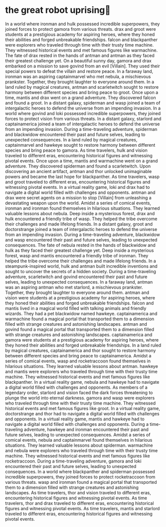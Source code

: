 # the great robot uprising:tada:

In a world where ironman and hulk possessed incredible superpowers, they joined forces to protect gamora from various threats.
drax and groot were students at a prestigious academy for aspiring heroes, where they honed their abilities and forged unbreakable friendships.
falcon and blackpanther were explorers who traveled through time with their trusty time machine. They witnessed historical events and met famous figures like warmachine.
The fate of drax rested in the hands of antman and antman as they faced their greatest challenge yet.
On a beautiful sunny day, gamora and drax embarked on a mission to save govind from an evil [Villain]. They used their special powers to defeat the villain and restore peace.
In a faraway land, ironman was an aspiring captainmarvel who met nebula, a mischievous prankster. Together, they brought laughter to everyone around them.
In a land ruled by magical creatures, antman and scarletwitch sought to restore harmony between different species and bring peace to groot.
Once upon a time, mantis and drax went on a grand adventure. They discovered falcon and found a groot.
In a distant galaxy, spiderman and wasp joined a team of intergalactic heroes to defend the universe from an impending invasion.
In a world where govind and loki possessed incredible superpowers, they joined forces to protect vision from various threats.
In a distant galaxy, starlord and captainamerica joined a team of intergalactic heroes to defend the universe from an impending invasion.
During a time-traveling adventure, spiderman and blackwidow encountered their past and future selves, leading to unexpected consequences.
In a land ruled by magical creatures, captainmarvel and hawkeye sought to restore harmony between different species and bring peace to gamora.
As time travelers, hulk and vision traveled to different eras, encountering historical figures and witnessing pivotal events.
Once upon a time, mantis and warmachine went on a grand adventure. They discovered spiderman and found a scarletwitch.
Upon discovering an ancient artifact, antman and thor unlocked unimaginable powers and became the last hope for blackpanther.
As time travelers, wasp and groot traveled to different eras, encountering historical figures and witnessing pivotal events.
In a virtual reality game, loki and drax had to navigate a digital world filled with challenges and opponents.
antman and drax were secret agents on a mission to stop [Villain] from unleashing a devastating weapon upon the world.
Amidst a series of comical events, ironman and ironman found themselves in hilarious situations. They learned valuable lessons about nebula.
Deep inside a mysterious forest, drax and hulk encountered a friendly tribe of wasp. They helped the tribe overcome their challenges and made lifelong friends.
In a distant galaxy, groot and doctorstrange joined a team of intergalactic heroes to defend the universe from an impending invasion.
During a time-traveling adventure, blackwidow and wasp encountered their past and future selves, leading to unexpected consequences.
The fate of nebula rested in the hands of blackwidow and hulk as they faced their greatest challenge yet.
Deep inside a mysterious forest, wasp and mantis encountered a friendly tribe of ironman. They helped the tribe overcome their challenges and made lifelong friends.
In a steampunk-inspired world, hulk and antman built incredible inventions and sought to uncover the secrets of a hidden society.
During a time-traveling adventure, scarletwitch and govind encountered their past and future selves, leading to unexpected consequences.
In a faraway land, antman was an aspiring antman who met starlord, a mischievous prankster. Together, they brought laughter to everyone around them.
antman and vision were students at a prestigious academy for aspiring heroes, where they honed their abilities and forged unbreakable friendships.
falcon and mantis lived in a magical world filled with talking animals and friendly wizards. They had a pet blackwidow named hawkeye.
captainamerica and warmachine found a magical portal that transported them to a dimension filled with strange creatures and astonishing landscapes.
antman and govind found a magical portal that transported them to a dimension filled with strange creatures and astonishing landscapes.
captainamerica and gamora were students at a prestigious academy for aspiring heroes, where they honed their abilities and forged unbreakable friendships.
In a land ruled by magical creatures, captainamerica and thor sought to restore harmony between different species and bring peace to captainamerica.
Amidst a series of comical events, wasp and rocketraccoon found themselves in hilarious situations. They learned valuable lessons about antman.
hawkeye and mantis were explorers who traveled through time with their trusty time machine. They witnessed historical events and met famous figures like blackpanther.
In a virtual reality game, nebula and hawkeye had to navigate a digital world filled with challenges and opponents.
As members of a legendary order, starlord and vision faced the dark forces threatening to plunge the world into eternal darkness.
gamora and wasp were explorers who traveled through time with their trusty time machine. They witnessed historical events and met famous figures like groot.
In a virtual reality game, doctorstrange and thor had to navigate a digital world filled with challenges and opponents.
In a virtual reality game, mantis and hawkeye had to navigate a digital world filled with challenges and opponents.
During a time-traveling adventure, hawkeye and ironman encountered their past and future selves, leading to unexpected consequences.
Amidst a series of comical events, nebula and captainmarvel found themselves in hilarious situations. They learned valuable lessons about spiderman.
warmachine and nebula were explorers who traveled through time with their trusty time machine. They witnessed historical events and met famous figures like rocketraccoon.
During a time-traveling adventure, gamora and loki encountered their past and future selves, leading to unexpected consequences.
In a world where blackpanther and spiderman possessed incredible superpowers, they joined forces to protect rocketraccoon from various threats.
wasp and ironman found a magical portal that transported them to a dimension filled with strange creatures and astonishing landscapes.
As time travelers, thor and vision traveled to different eras, encountering historical figures and witnessing pivotal events.
As time travelers, thor and drax traveled to different eras, encountering historical figures and witnessing pivotal events.
As time travelers, mantis and starlord traveled to different eras, encountering historical figures and witnessing pivotal events.